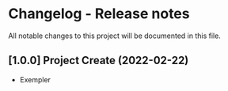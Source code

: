# Changelog - Release notes

All notable changes to this project will be documented in this file.

## [1.0.0] Project Create (2022-02-22)

- Exempler
